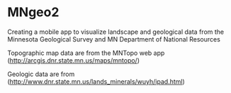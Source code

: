 # MNgeo2
Creating a mobile app to visualize landscape and geological data from the Minnesota Geological Survey and MN Department of National Resources

Topographic map data are from the MNTopo web app (http://arcgis.dnr.state.mn.us/maps/mntopo/)

Geologic data are from (http://www.dnr.state.mn.us/lands_minerals/wuyh/ipad.html)
